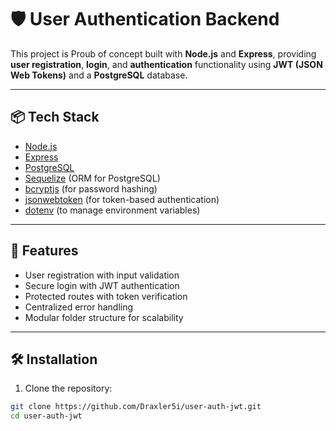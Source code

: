 # 🛡️ User Authentication Backend

This project is Proub of concept built with **Node.js** and **Express**, providing **user registration**, **login**, and **authentication** functionality using **JWT (JSON Web Tokens)** and a **PostgreSQL** database.

---

## 📦 Tech Stack

- [Node.js](https://nodejs.org/)
- [Express](https://expressjs.com/)
- [PostgreSQL](https://www.postgresql.org/)
- [Sequelize](https://sequelize.org/) (ORM for PostgreSQL)
- [bcryptjs](https://www.npmjs.com/package/bcryptjs) (for password hashing)
- [jsonwebtoken](https://www.npmjs.com/package/jsonwebtoken) (for token-based authentication)
- [dotenv](https://www.npmjs.com/package/dotenv) (to manage environment variables)

---

## 🚀 Features

- User registration with input validation
- Secure login with JWT authentication
- Protected routes with token verification
- Centralized error handling
- Modular folder structure for scalability

---

## 🛠️ Installation

1. Clone the repository:

```bash
git clone https://github.com/Draxler5i/user-auth-jwt.git
cd user-auth-jwt

